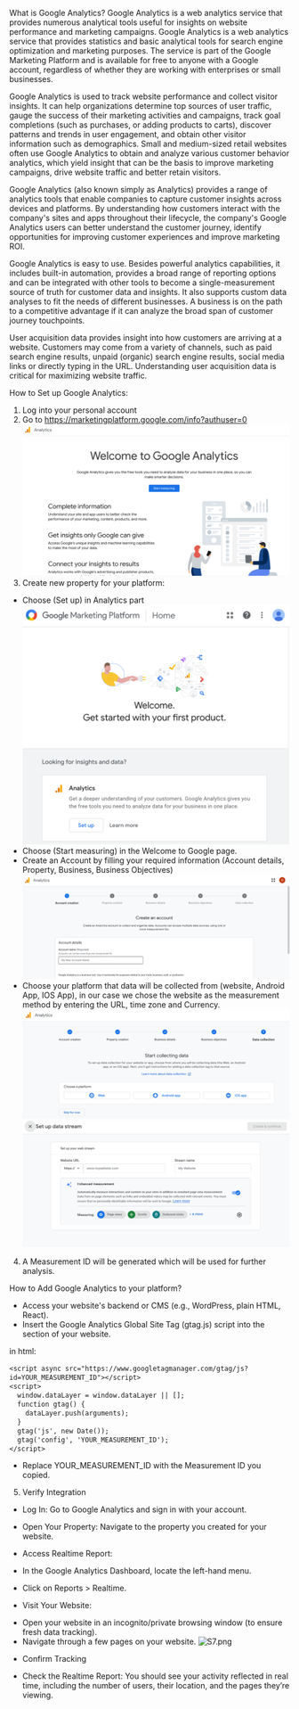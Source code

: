 What is Google Analytics?
Google Analytics is a web analytics service that provides numerous analytical tools useful for insights on website performance and marketing campaigns. Google Analytics is a web analytics service that provides statistics and basic analytical tools for search engine optimization and marketing purposes. The service is part of the Google Marketing Platform and is available for free to anyone with a Google account, regardless of whether they are working with enterprises or small businesses.

Google Analytics is used to track website performance and collect visitor insights. It can help organizations determine top sources of user traffic, gauge the success of their marketing activities and campaigns, track goal completions (such as purchases, or adding products to carts), discover patterns and trends in user engagement, and obtain other visitor information such as demographics. Small and medium-sized retail websites often use Google Analytics to obtain and analyze various customer behavior analytics, which yield insight that can be the basis to improve marketing campaigns, drive website traffic and better retain visitors.

Google Analytics (also known simply as Analytics) provides a range of analytics tools that enable companies to capture customer insights across devices and platforms. By understanding how customers interact with the company's sites and apps throughout their lifecycle, the company's Google Analytics users can better understand the customer journey, identify opportunities for improving customer experiences and improve marketing ROI.

Google Analytics is easy to use. Besides powerful analytics capabilities, it includes built-in automation, provides a broad range of reporting options and can be integrated with other tools to become a single-measurement source of truth for customer data and insights. It also supports custom data analyses to fit the needs of different businesses. A business is on the path to a competitive advantage if it can analyze the broad span of customer journey touchpoints.

User acquisition data provides insight into how customers are arriving at a website. Customers may come from a variety of channels, such as paid search engine results, unpaid (organic) search engine results, social media links or directly typing in the URL. Understanding user acquisition data is critical for maximizing website traffic.

How to Set up Google Analytics:

1. Log into your personal account
2. Go to https://marketingplatform.google.com/info?authuser=0
![S1.png](S1.png)
3. Create new property for your platform: 
- Choose (Set up) in Analytics part
![S2.png](S2.png)
- Choose (Start measuring) in the Welcome to Google page. 
- Create an Account by filling your required information (Account details, Property, Business, Business Objectives)
![S3.png](S3.png)
- Choose your platform that data will be collected from (website, Android App, IOS App), in our case we chose the website as the measurement method by entering the URL, time zone and Currency.
![S5.png](S5.png)
![S6.png](S6.png)
4. A Measurement ID will be generated which will be used for further analysis. 

How to Add Google Analytics to your platform?

- Access your website's backend or CMS (e.g., WordPress, plain HTML, React).
- Insert the Google Analytics Global Site Tag (gtag.js) script into the <head> section of your website.

in html:

```
<script async src="https://www.googletagmanager.com/gtag/js?id=YOUR_MEASUREMENT_ID"></script>
<script>
  window.dataLayer = window.dataLayer || [];
  function gtag() {
    dataLayer.push(arguments);
  }
  gtag('js', new Date());
  gtag('config', 'YOUR_MEASUREMENT_ID');
</script>
```
- Replace YOUR_MEASUREMENT_ID with the Measurement ID you copied.

5. Verify Integration

- Log In:
Go to Google Analytics and sign in with your account.

- Open Your Property:
Navigate to the property you created for your website.

- Access Realtime Report:

* In the Google Analytics Dashboard, locate the left-hand menu.

* Click on Reports > Realtime.

- Visit Your Website:
* Open your website in an incognito/private browsing window (to ensure fresh data tracking).
* Navigate through a few pages on your website.
![S7.png](S7.png)
- Confirm Tracking
* Check the Realtime Report:
You should see your activity reflected in real time, including the number of users, their location, and the pages they’re viewing.



